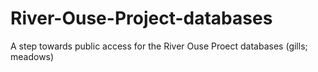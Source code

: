 # River-Ouse-Project-databases
A step towards public access for the River Ouse Proect databases (gills; meadows)
